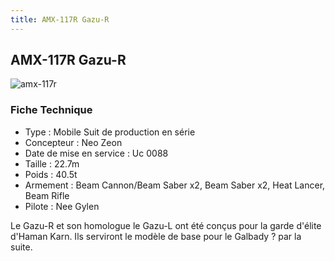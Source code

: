 ```yaml
---
title: AMX-117R Gazu-R
---
```


AMX-117R Gazu-R
---------------


![amx-117r](/images/stories/saga/gundamzz/mechas/neozeon/amx-117r.png)


### Fiche Technique


- Type : Mobile Suit de production en série  
- Concepteur : Neo Zeon  
- Date de mise en service : Uc 0088  
- Taille : 22.7m  
- Poids : 40.5t  
- Armement : Beam Cannon/Beam Saber x2, Beam Saber x2, Heat Lancer, Beam Rifle  
- Pilote : Nee Gylen  
  
Le Gazu-R et son homologue le Gazu-L ont été conçus pour la garde d'élite d'Haman Karn. Ils serviront le modèle de base pour le Galbady ? par la suite.

